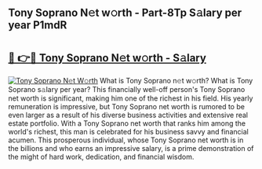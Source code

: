 ## Tony Soprano N𝚎t w𝚘rth - Part-8Tp S𝚊lary per year P1mdR

# <h2><a href="http://gc3jpu6.nevu.top/?p=Tony+Soprano">🔗 👉🔴 Tony Soprano N𝚎t w𝚘rth - S𝚊lary</a></h2>

[![Tony Soprano N𝚎t W𝚘rth](https://i.imgur.com/Oavwk0R.jpeg)](http://gc3jpu6.nevu.top/?p=Tony+Soprano)
What is Tony Soprano n𝚎t w𝚘rth? What is Tony Soprano s𝚊lary per year?
This financially well-off person's Tony Soprano net worth is significant, making him one of the richest in his field. His yearly remuneration is impressive, but Tony Soprano net worth is rumored to be even larger as a result of his diverse business activities and extensive real estate portfolio. With a Tony Soprano net worth that ranks him among the world's richest, this man is celebrated for his business savvy and financial acumen. This prosperous individual, whose Tony Soprano net worth is in the billions and who earns an impressive salary, is a prime demonstration of the might of hard work, dedication, and financial wisdom.
